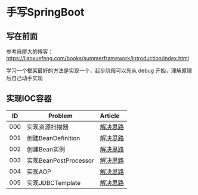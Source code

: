 # 手写SpringBoot

## 写在前面

参考自廖大的博客：https://liaoxuefeng.com/books/summerframework/introduction/index.html

学习一个框架最好的方法是实现一个，起步阶段可以先从 debug 开始，理解原理后自己动手实现

## 实现IOC容器

| ID  | Problem             | Article                             | 
|-----|---------------------|:------------------------------------|
| 000 | 实现资源扫描器             | [解决思路](/doc/resource-resolver.md)   |
| 001 | 创建BeanDefinition    | [解决思路](/doc/bean-definition.md)     |
| 002 | 创建Bean实例            | [解决思路](/doc/bean-instance.md)       |
| 003 | 实现BeanPostProcessor | [解决思路](/doc/bean-post-processor.md) |
| 004 | 实现AOP               | [解决思路](/doc/spring-aop.md)          |
| 005 | 实现JDBCTemplate      | [解决思路](/doc/jdbc-template.md)       |